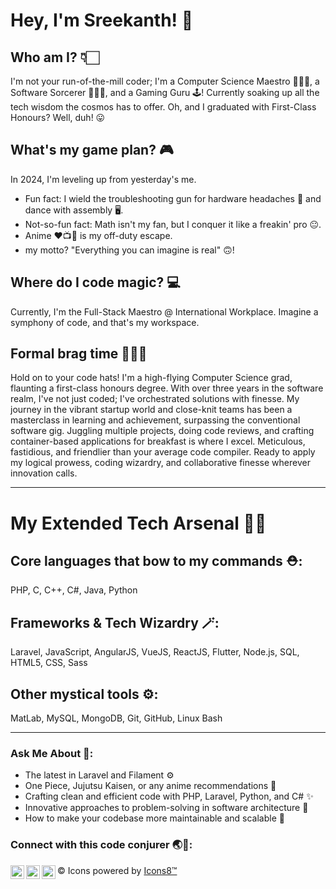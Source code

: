 # Hey, I'm Sreekanth! 🚀

## Who am I? 👇🏻
I'm not your run-of-the-mill coder; I'm a Computer Science Maestro 🧑🏻‍🎓, a Software Sorcerer 🧑🏻‍💻, and a Gaming Guru 🕹️! Currently soaking up all the tech wisdom the cosmos has to offer. Oh, and I graduated with First-Class Honours? Well, duh! 😛

## What's my game plan? 🎮
In 2024, I'm leveling up from yesterday's me. 

- Fun fact: I wield the troubleshooting gun for hardware headaches 🔫 and dance with assembly 🖥️.
- Not-so-fun fact: Math isn't my fan, but I conquer it like a freakin' pro 😐.
- Anime ❤️📺🍿 is my off-duty escape.
- my motto? "Everything you can imagine is real" 🙃!

## Where do I code magic? 💻
Currently, I'm the Full-Stack Maestro @ International Workplace. Imagine a symphony of code, and that's my workspace.

## Formal brag time 🤵🏻🤫
Hold on to your code hats! I'm a high-flying Computer Science grad, flaunting a first-class honours degree. With over three years in the software realm, I've not just coded; I've orchestrated solutions with finesse. My journey in the vibrant startup world and close-knit teams has been a masterclass in learning and achievement, surpassing the conventional software gig. Juggling multiple projects, doing code reviews, and crafting container-based applications for breakfast is where I excel. Meticulous, fastidious, and friendlier than your average code compiler. Ready to apply my logical prowess, coding wizardry, and collaborative finesse wherever innovation calls.

---

# My Extended Tech Arsenal 💪🏻
## Core languages that bow to my commands ⛑️:

PHP, C, C++, C#, Java, Python

## Frameworks & Tech Wizardry 🪄:

Laravel, JavaScript, AngularJS, VueJS, ReactJS, Flutter, Node.js, SQL, HTML5, CSS, Sass

## Other mystical tools ⚙️:

MatLab, MySQL, MongoDB, Git, GitHub, Linux Bash

---

### Ask Me About 💬:

- The latest in Laravel and Filament ⚙️
- One Piece, Jujutsu Kaisen, or any anime recommendations 🍿
- Crafting clean and efficient code with PHP, Laravel, Python, and C# ✨
- Innovative approaches to problem-solving in software architecture 🏰
- How to make your codebase more maintainable and scalable 🚀

### Connect with this code conjurer 🌏🔗:

<img align="left" alt="Twitter" width="22px" src="https://img.icons8.com/fluency/48/000000/twitter.png" />
<img align="left" alt="LinkedIn" width="22px" src="https://img.icons8.com/color/48/000000/linkedin.png" />
<img align="left" alt="Instagram" width="22px" src="https://img.icons8.com/fluency/48/000000/instagram-new.png" />

©️ Icons powered by [Icons8™️](https://icons8.com/)
